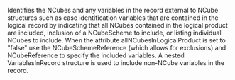 Identifies the NCubes and any variables in the record external to NCube structures such as case identification variables that are contained in the logical record by indicating that all NCubes contained in the logical product are included, inclusion of a NCubeScheme to include, or listing individual NCubes to include. When the attribute allNCubesInLogicalProduct is set to "false" use the NCubeSchemeReference (which allows for exclusions) and NCubeReference to specify the included variables. A nested VariablesInRecord structure is used to include non-NCube variables in the record.